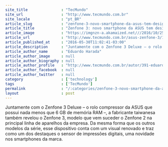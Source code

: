 ```yaml
---
site_title               : "TecMundo"
site_url                 : "http://www.tecmundo.com.br"
site_locale              : "pt_BR"
article_slug             : "zenfone-3-novo-smartphone-da-asus-tem-design-premium-e-sensor-de-digitais"
article_title            : "Zenfone 3: novo smartphone da ASUS tem design premium e sensor de digitais"
article_image            : "https://imgnzn-a.akamaized.net///2016/10/25/25162038152254-t1200x480.jpg"
article_url              : "http://www.tecmundo.com.br/asus-zenfone-3/105312-zenfone-3-novo-smartphone-asus-tem-design-premium-sensor-digitais.htm"
article_published_at     : "2016-05-30T11:02:41-03:00"
article_description      : "Juntamente com o Zenfone 3 Deluxe – o rolo compressor da ASUS que possui nada menos que 6 GB de memória RAM –, a fabricante taiwanesa também revelou o Zenfone 3, modelo que vem suceder o Zenfone 2 na principal linha de aparelhos da empresa. Da mesma forma que os outros modelos da série, esse dispositivo conta com um visual renovado e traz como um dos destaques o sensor de impressões digitais, uma novidade nos smartphones da marca."
article_author_name      : "Eduardo Harada"
article_author_image     : null
article_author_biography : null
article_author_profile   : "http://www.tecmundo.com.br/autor/391-eduardo-harada/"
article_author_facebook  : null
article_author_twitter   : null
category                 : ['technology']
tags                     : ['TecMundo']
permalink                : "/:categories/zenfone-3-novo-smartphone-da-asus-tem-design-premium-e-sensor-de-digitais/"
layout                   : post
---
```


Juntamente com o Zenfone 3 Deluxe – o rolo compressor da ASUS que possui nada menos que 6 GB de memória RAM –, a fabricante taiwanesa também revelou o Zenfone 3, modelo que vem suceder o Zenfone 2 na principal linha de aparelhos da empresa. Da mesma forma que os outros modelos da série, esse dispositivo conta com um visual renovado e traz como um dos destaques o sensor de impressões digitais, uma novidade nos smartphones da marca.
